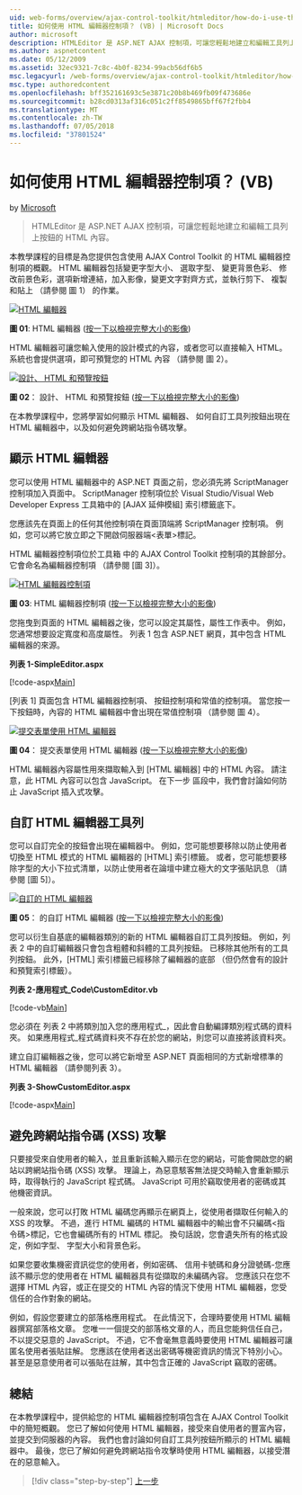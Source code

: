 ```yaml
---
uid: web-forms/overview/ajax-control-toolkit/htmleditor/how-do-i-use-the-html-editor-control-vb
title: 如何使用 HTML 編輯器控制項？ (VB) | Microsoft Docs
author: microsoft
description: HTMLEditor 是 ASP.NET AJAX 控制項，可讓您輕鬆地建立和編輯工具列上按鈕的 HTML 內容。
ms.author: aspnetcontent
ms.date: 05/12/2009
ms.assetid: 32ec9321-7c8c-4b0f-8234-99acb56df6b5
msc.legacyurl: /web-forms/overview/ajax-control-toolkit/htmleditor/how-do-i-use-the-html-editor-control-vb
msc.type: authoredcontent
ms.openlocfilehash: bff352161693c5e3871c20b8b469fb09f473686e
ms.sourcegitcommit: b28cd0313af316c051c2ff8549865bff67f2fbb4
ms.translationtype: MT
ms.contentlocale: zh-TW
ms.lasthandoff: 07/05/2018
ms.locfileid: "37801524"
---
```

<a name="how-do-i-use-the-html-editor-control-vb"></a>如何使用 HTML 編輯器控制項？ (VB)
====================
by [Microsoft](https://github.com/microsoft)

> HTMLEditor 是 ASP.NET AJAX 控制項，可讓您輕鬆地建立和編輯工具列上按鈕的 HTML 內容。


本教學課程的目標是為您提供包含使用 AJAX Control Toolkit 的 HTML 編輯器控制項的概觀。 HTML 編輯器包括變更字型大小、 選取字型、 變更背景色彩、 修改前景色彩，選項新增連結，加入影像，變更文字對齊方式，並執行剪下、 複製和貼上 （請參閱 圖 1） 的作業。


[![HTML 編輯器](how-do-i-use-the-html-editor-control-vb/_static/image1.jpg)](how-do-i-use-the-html-editor-control-vb/_static/image1.png)

**圖 01**: HTML 編輯器 ([按一下以檢視完整大小的影像](how-do-i-use-the-html-editor-control-vb/_static/image2.png))


HTML 編輯器可讓您輸入使用的設計模式的內容，或者您可以直接輸入 HTML。 系統也會提供選項，即可預覽您的 HTML 內容 （請參閱 圖 2）。


[![設計、 HTML 和預覽按鈕](how-do-i-use-the-html-editor-control-vb/_static/image2.jpg)](how-do-i-use-the-html-editor-control-vb/_static/image3.png)

**圖 02**： 設計、 HTML 和預覽按鈕 ([按一下以檢視完整大小的影像](how-do-i-use-the-html-editor-control-vb/_static/image4.png))


在本教學課程中，您將學習如何顯示 HTML 編輯器、 如何自訂工具列按鈕出現在 HTML 編輯器中，以及如何避免跨網站指令碼攻擊。

## <a name="displaying-the-html-editor"></a>顯示 HTML 編輯器

您可以使用 HTML 編輯器中的 ASP.NET 頁面之前，您必須先將 ScriptManager 控制項加入頁面中。 ScriptManager 控制項位於 Visual Studio/Visual Web Developer Express 工具箱中的 [AJAX 延伸模組] 索引標籤底下。

您應該先在頁面上的任何其他控制項在頁面頂端將 ScriptManager 控制項。 例如，您可以將它放立即之下開啟伺服器端&lt;表單&gt;標記。

HTML 編輯器控制項位於工具箱 中的 AJAX Control Toolkit 控制項的其餘部分。 它會命名為編輯器控制項 （請參閱 [圖 3]）。


[![HTML 編輯器控制項](how-do-i-use-the-html-editor-control-vb/_static/image3.jpg)](how-do-i-use-the-html-editor-control-vb/_static/image5.png)

**圖 03**: HTML 編輯器控制項 ([按一下以檢視完整大小的影像](how-do-i-use-the-html-editor-control-vb/_static/image6.png))


您拖曳到頁面的 HTML 編輯器之後，您可以設定其屬性，屬性工作表中。 例如，您通常想要設定寬度和高度屬性。 列表 1 包含 ASP.NET 網頁，其中包含 HTML 編輯器的來源。

**列表 1-SimpleEditor.aspx**

[!code-aspx[Main](how-do-i-use-the-html-editor-control-vb/samples/sample1.aspx)]

[列表 1] 頁面包含 HTML 編輯器控制項、 按鈕控制項和常值的控制項。 當您按一下按鈕時，內容的 HTML 編輯器中會出現在常值控制項 （請參閱 圖 4）。


[![提交表單使用 HTML 編輯器](how-do-i-use-the-html-editor-control-vb/_static/image4.jpg)](how-do-i-use-the-html-editor-control-vb/_static/image7.png)

**圖 04**： 提交表單使用 HTML 編輯器 ([按一下以檢視完整大小的影像](how-do-i-use-the-html-editor-control-vb/_static/image8.png))


HTML 編輯器內容屬性用來擷取輸入到 [HTML 編輯器] 中的 HTML 內容。 請注意，此 HTML 內容可以包含 JavaScript。 在下一步 區段中，我們會討論如何防止 JavaScript 插入式攻擊。

## <a name="customizing-the-html-editor-toolbar"></a>自訂 HTML 編輯器工具列

您可以自訂完全的按鈕會出現在編輯器中。 例如，您可能想要移除以防止使用者切換至 HTML 模式的 HTML 編輯器的 [HTML] 索引標籤。 或者，您可能想要移除字型的大小下拉式清單，以防止使用者在論壇中建立極大的文字張貼訊息 （請參閱 [圖 5]）。


[![自訂的 HTML 編輯器](how-do-i-use-the-html-editor-control-vb/_static/image5.jpg)](how-do-i-use-the-html-editor-control-vb/_static/image9.png)

**圖 05**： 的自訂 HTML 編輯器 ([按一下以檢視完整大小的影像](how-do-i-use-the-html-editor-control-vb/_static/image10.png))


您可以衍生自基底的編輯器類別的新的 HTML 編輯器自訂工具列按鈕。 例如，列表 2 中的自訂編輯器只會包含粗體和斜體的工具列按鈕。 已移除其他所有的工具列按鈕。 此外，[HTML] 索引標籤已經移除了編輯器的底部 （但仍然會有的設計和預覽索引標籤）。

**列表 2-應用程式\_Code\CustomEditor.vb**

[!code-vb[Main](how-do-i-use-the-html-editor-control-vb/samples/sample2.vb)]

您必須在 列表 2 中將類別加入您的應用程式\_，因此會自動編譯類別程式碼的資料夾。 如果應用程式\_程式碼資料夾不存在於您的網站，則您可以直接將該資料夾。

建立自訂編輯器之後，您可以將它新增至 ASP.NET 頁面相同的方式新增標準的 HTML 編輯器 （請參閱列表 3）。

**列表 3-ShowCustomEditor.aspx**

[!code-aspx[Main](how-do-i-use-the-html-editor-control-vb/samples/sample3.aspx)]

## <a name="avoiding-cross-site-scripting-xss-attacks"></a>避免跨網站指令碼 (XSS) 攻擊

只要接受來自使用者的輸入，並且重新該輸入顯示在您的網站，可能會開啟您的網站以跨網站指令碼 (XSS) 攻擊。 理論上，為惡意駭客無法提交時輸入會重新顯示時，取得執行的 JavaScript 程式碼。 JavaScript 可用於竊取使用者的密碼或其他機密資訊。

一般來說，您可以打敗 HTML 編碼您再顯示在網頁上，從使用者擷取任何輸入的 XSS 的攻擊。 不過，進行 HTML 編碼的 HTML 編輯器中的輸出會不只編碼&lt;指令碼&gt;標記，它也會編碼所有的 HTML 標記。 換句話說，您會遺失所有的格式設定，例如字型、 字型大小和背景色彩。

如果您要收集機密資訊從您的使用者，例如密碼、 信用卡號碼和身分證號碼-您應該不顯示您的使用者在 HTML 編輯器具有從擷取的未編碼內容。 您應該只在您不選擇 HTML 內容，或正在提交的 HTML 內容的情況下使用 HTML 編輯器，您受信任的合作對象的網站。

例如，假設您要建立的部落格應用程式。 在此情況下，合理時要使用 HTML 編輯器撰寫部落格文章。 您唯一一個提交的部落格文章的人，而且您能夠信任自己，不以提交惡意的 JavaScript。 不過，它不會毫無意義時要使用 HTML 編輯器可讓匿名使用者張貼註解。 您應該在使用者送出密碼等機密資訊的情況下特別小心。 甚至是惡意使用者可以張貼在註解，其中包含正確的 JavaScript 竊取的密碼。

## <a name="summary"></a>總結

在本教學課程中，提供給您的 HTML 編輯器控制項包含在 AJAX Control Toolkit 中的簡短概觀。 您已了解如何使用 HTML 編輯器，接受來自使用者的豐富內容，並提交到伺服器的內容。 我們也會討論如何自訂工具列按鈕所顯示的 HTML 編輯器中。 最後，您已了解如何避免跨網站指令攻擊時使用 HTML 編輯器，以接受潛在的惡意輸入。

> [!div class="step-by-step"]
> [上一步](how-do-i-use-the-html-editor-control-cs.md)
